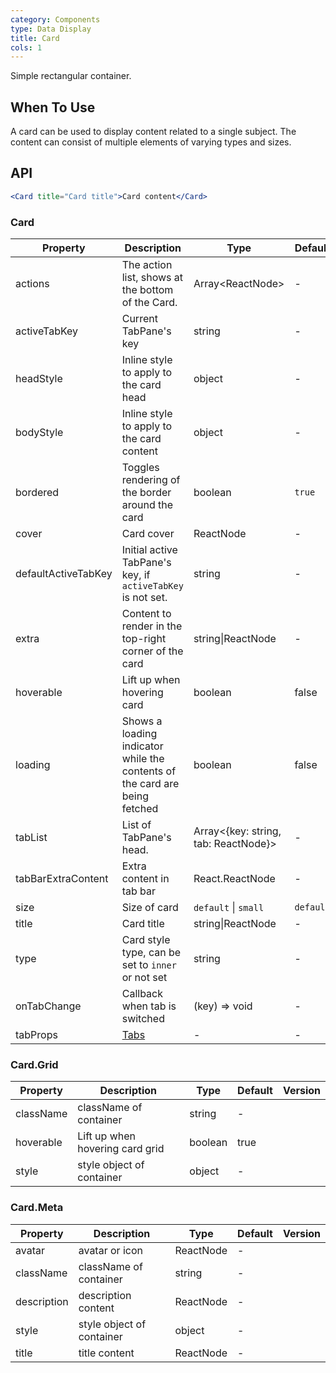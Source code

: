 ```yaml
---
category: Components
type: Data Display
title: Card
cols: 1
---
```


Simple rectangular container.

## When To Use

A card can be used to display content related to a single subject. The content can consist of multiple elements of varying types and sizes.

## API

```jsx
<Card title="Card title">Card content</Card>
```

### Card

| Property | Description | Type | Default | Version |
| --- | --- | --- | --- | --- |
| actions | The action list, shows at the bottom of the Card. | Array&lt;ReactNode> | - |  |
| activeTabKey | Current TabPane's key | string | - |  |
| headStyle | Inline style to apply to the card head | object | - |  |
| bodyStyle | Inline style to apply to the card content | object | - |  |
| bordered | Toggles rendering of the border around the card | boolean | `true` |  |
| cover | Card cover | ReactNode | - |  |
| defaultActiveTabKey | Initial active TabPane's key, if `activeTabKey` is not set. | string | - |  |
| extra | Content to render in the top-right corner of the card | string\|ReactNode | - |  |
| hoverable | Lift up when hovering card | boolean | false |  |
| loading | Shows a loading indicator while the contents of the card are being fetched | boolean | false |  |
| tabList | List of TabPane's head. | Array&lt;{key: string, tab: ReactNode}> | - |  |
| tabBarExtraContent | Extra content in tab bar | React.ReactNode | - |  |
| size | Size of card | `default` \| `small` | `default` |  |
| title | Card title | string\|ReactNode | - |  |
| type | Card style type, can be set to `inner` or not set | string | - |  |
| onTabChange | Callback when tab is switched | (key) => void | - |  |
| tabProps | [Tabs](/components/tabs/#Tabs) | - | - |  |

### Card.Grid

| Property  | Description                     | Type    | Default | Version |
| --------- | ------------------------------- | ------- | ------- | ------- |
| className | className of container          | string  | -       |         |
| hoverable | Lift up when hovering card grid | boolean | true    |         |
| style     | style object of container       | object  | -       |         |

### Card.Meta

| Property    | Description               | Type      | Default | Version |
| ----------- | ------------------------- | --------- | ------- | ------- |
| avatar      | avatar or icon            | ReactNode | -       |         |
| className   | className of container    | string    | -       |         |
| description | description content       | ReactNode | -       |         |
| style       | style object of container | object    | -       |         |
| title       | title content             | ReactNode | -       |         |
